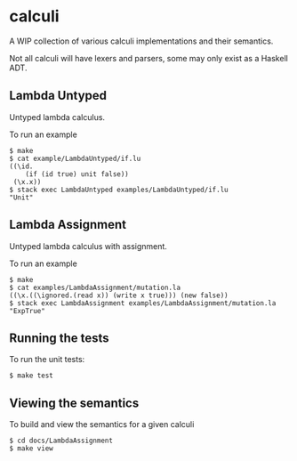 # calculi

A WIP collection of various calculi implementations and their semantics.

Not all calculi will have lexers and parsers, some may only exist as a Haskell ADT.


## Lambda Untyped

Untyped lambda calculus.

To run an example

    $ make
    $ cat example/LambdaUntyped/if.lu
    ((\id.
        (if (id true) unit false))
     (\x.x))
    $ stack exec LambdaUntyped examples/LambdaUntyped/if.lu
    "Unit"


## Lambda Assignment

Untyped lambda calculus with assignment.

To run an example

    $ make
    $ cat examples/LambdaAssignment/mutation.la
    ((\x.((\ignored.(read x)) (write x true))) (new false))
    $ stack exec LambdaAssignment examples/LambdaAssignment/mutation.la
    "ExpTrue"


## Running the tests

To run the unit tests:

    $ make test


## Viewing the semantics

To build and view the semantics for a given calculi

    $ cd docs/LambdaAssignment
    $ make view

